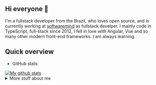 ## Hi everyone :wave:

I'm a fullstack developer from the Brazil, who loves open source, and is currently working at [softwaremind](https://softwaremind.com/) as fullstack develper.
I mainly code in TypeScript, full-stack since 2012, I fell in love with Angular, Vue and so many other modern front-end frameworks. I am always learning. 

## Quick overview
* GitHub stats:  
<a href="https://github.com/anuraghazra/github-readme-stats">
  <img align="center" src="https://github-readme-stats-anuraghazra1.vercel.app/api?username=adrianosilvareis&show_icons=true&line_height=27&include_all_commits=true" alt="My github stats" />
</a>


<details>
<summary>
  More stuff about me
</summary>

### What I do
I contribute to open source projects, but my involvement goes beyond just coding; I'm also the founder and community manager of the ([JS VIX Meetup](https://www.eventbrite.com.br/e/js-vix-tickets-741027963587?aff=oddtdtcreator)) 

## My skills 📜
  
<a href="https://github.com/anuraghazra/github-readme-stats">
    <img width=325 align="center" src="https://github-readme-stats.vercel.app/api/top-langs/?username=adrianosilvareis" />
</a>
  
### Web technologies

- JavaScript
  ([LinkedIn Assesments Certified](https://www.linkedin.com/in/adriano-silva-dos-reis-2119a7178/))
- TypeScript
- Next.js
- HTML, CSS
- SCSS
- Node.js ([LinkedIn Assesments Certified](https://www.linkedin.com/in/adriano-silva-dos-reis-2119a7178/))
- SQL Server, mySQl, PostgreeSQL, Oracle DB
- Mongo JS
- Redis
- Websockets

### Application Development

- Python

### Languages 🌐

| Language   | Proficiency     |
| ---------- | --------------- |
| English    | Fluent          |
| Portuguese | Native language |

</details>
